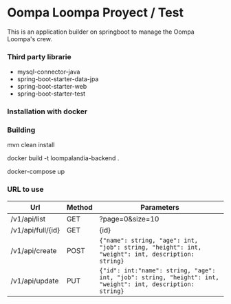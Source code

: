 # Oompa Loompa Proyect / Test
This is an application builder on springboot to manage the ​Oompa Loompa's crew.

### Third party librarie

 - mysql-connector-java
 - spring-boot-starter-data-jpa
 - spring-boot-starter-web
 - spring-boot-starter-test
  
### Installation with docker

### Building

mvn clean install

docker build -t loompalandia-backend .

docker-compose up




### URL to use
                    
| Url      | Method | Parameters | 
| ------ | ------ | ------ |
| /v1/api/list  | GET |  ?page=0&size=10 |
| /v1/api/full/{id}     |   GET  | {id} |
| /v1/api/create      |    POST |  ```{"name": string, "age": int, "job": string, "height": int, "weight": int, description: string}``` |
| /v1/api/update      |    PUT |  ```{"id": int:"name": string, "age": int, "job": string, "height": int, "weight": int, description: string}``` |